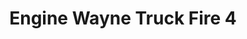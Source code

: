 ---
title: "Engine Wayne Truck Fire 4"
url: /wayne/engine-wayne-truck-fire-4/
shop: Autowerkstatt
---